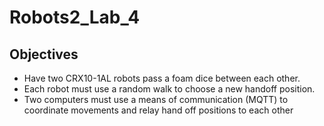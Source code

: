 # Robots2_Lab_4

## Objectives
- Have two CRX10-1AL robots pass a foam dice between each other.
- Each robot must use a random walk to choose a new handoff position.
- Two computers must use a means of communication (MQTT) to coordinate movements and relay hand off positions to each other

